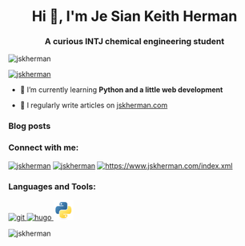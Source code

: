 <h1 align="center">Hi 👋, I'm Je Sian Keith Herman</h1>
<h3 align="center">A curious INTJ chemical engineering student</h3>

<p align="left"> <img src="https://komarev.com/ghpvc/?username=jskherman&label=Profile%20views&color=0e75b6&style=flat" alt="jskherman" /> </p>

<p align="left"> <a href="https://twitter.com/jskherman" target="blank"><img src="https://img.shields.io/twitter/follow/jskherman?logo=twitter&style=for-the-badge" alt="jskherman" /></a> </p>

- 🌱 I’m currently learning **Python and a little web development**

- 📝 I regularly write articles on [jskherman.com](https://www.jskherman.com)

### Blog posts
<!-- BLOG-POST-LIST:START -->
<!-- BLOG-POST-LIST:END -->

<h3 align="left">Connect with me:</h3>
<p align="left">
<a href="https://twitter.com/jskherman" target="blank"><img align="center" src="https://raw.githubusercontent.com/rahuldkjain/github-profile-readme-generator/master/src/images/icons/Social/twitter.svg" alt="jskherman" height="30" width="40" /></a>
<a href="https://linkedin.com/in/jskherman" target="blank"><img align="center" src="https://raw.githubusercontent.com/rahuldkjain/github-profile-readme-generator/master/src/images/icons/Social/linked-in-alt.svg" alt="jskherman" height="30" width="40" /></a>
<a href="/https://www.jskherman.com/index.xml" target="blank"><img align="center" src="https://raw.githubusercontent.com/rahuldkjain/github-profile-readme-generator/master/src/images/icons/Social/rss.svg" alt="https://www.jskherman.com/index.xml" height="30" width="40" /></a>
</p>

<h3 align="left">Languages and Tools:</h3>
<p align="left"> <a href="https://git-scm.com/" target="_blank" rel="noreferrer"> <img src="https://www.vectorlogo.zone/logos/git-scm/git-scm-icon.svg" alt="git" width="40" height="40"/> </a> <a href="https://gohugo.io/" target="_blank" rel="noreferrer"> <img src="https://api.iconify.design/logos-hugo.svg" alt="hugo" width="40" height="40"/> </a> <a href="https://www.python.org" target="_blank" rel="noreferrer"> <img src="https://raw.githubusercontent.com/devicons/devicon/master/icons/python/python-original.svg" alt="python" width="40" height="40"/> </a> </p>

<p><img align="center" src="https://github-readme-stats.vercel.app/api/top-langs?username=jskherman&show_icons=true&locale=en&layout=compact" alt="jskherman" /></p>
